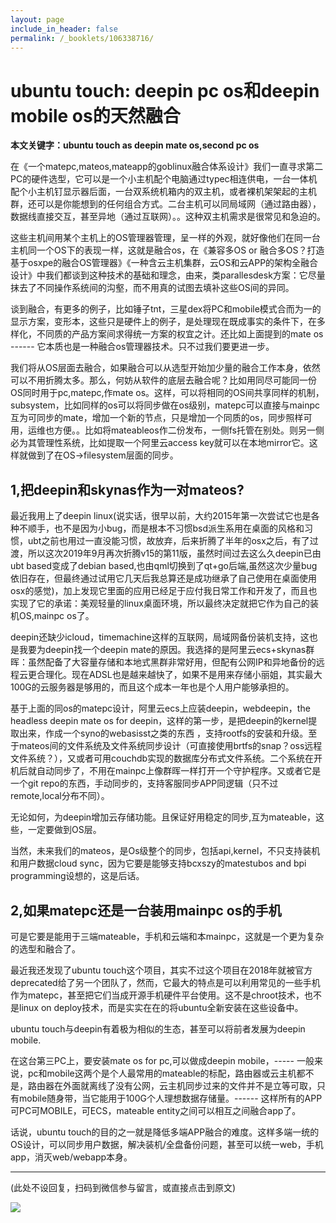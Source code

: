 ```yaml
---
layout: page
include_in_header: false
permalink: /_booklets/106338716/
---
```

ubuntu touch: deepin pc os和deepin mobile os的天然融合
=====

__本文关键字：ubuntu touch as deepin mate os,second pc os__

在《一个matepc,mateos,mateapp的goblinux融合体系设计》我们一直寻求第二PC的硬件选型，它可以是一个小主机配个电脑通过typec相连供电，一台一体机配个小主机钉显示器后面，一台双系统机箱内的双主机，或者裸机架架起的主机群，还可以是你能想到的任何组合方式。二台主机可以同局域网（通过路由器），数据线直接交互，甚至异地（通过互联网）。。这种双主机需求是很常见和急迫的。

这些主机间用某个主机上的OS管理器管理，呈一样的外观，就好像他们在同一台主机同一个OS下的表现一样，这就是融合os，在《兼容多OS or 融合多OS？打造基于osxpe的融合OS管理器》《一种含云主机集群，云OS和云APP的架构全融合设计》中我们都谈到这种技术的基础和理念，由来，类parallesdesk方案：它尽量抹去了不同操作系统间的沟壑，而不用真的试图去填补这些OS间的异同。

谈到融合，有更多的例子，比如锤子tnt，三星dex将PC和mobile模式合而为一的显示方案，变形本，这些只是硬件上的例子，是处理现在既成事实的条件下，在多样化，不同质的产品方案间求得统一方案的权宜之计。还比如上面提到的mate os ------ 它本质也是一种融合os管理器技术。只不过我们要更进一步。

我们将从OS层面去融合，如果融合可以从选型开始加少量的融合工作本身，依然可以不用折腾太多。那么，何妨从软件的底层去融合呢？比如用同尽可能同一份OS同时用于pc,matepc,作mate os。这样，可以将相同的OS间共享同样的机制，subsystem，比如同样的os可以将同步做在os级别，matepc可以直接与mainpc互为可同步的mate，增加一个新的节点，只是增加一个同质的os，同步照样可用，运维也方便。。比如将mateableos作二份发布，一侧fs托管在别处。则另一侧必为其管理性系统，比如提取一个阿里云access key就可以在本地mirror它。这样就做到了在OS->filesystem层面的同步。

1,把deepin和skynas作为一对mateos?
-----

最近我用上了deepin linux(说实话，很早以前，大约2015年第一次尝试它也是各种不顺手，也不是因为小bug，而是根本不习惯bsd派生系用在桌面的风格和习惯，ubt之前也用过一直没能习惯，故放弃，后来折腾了半年的osx之后，有了过渡，所以这次2019年9月再次折腾v15的第11版，虽然时间过去这么久deepin已由ubt based变成了debian based,也由qml切换到了qt+go后端,虽然这次少量bug依旧存在，但最终通过试用它几天后我总算还是成功继承了自己使用在桌面使用osx的感觉)，加上发现它里面的应用已经足于应付我日常工作和开发了，而且也实现了它的承诺：美观轻量的linux桌面环境，所以最终决定就把它作为自己的装机OS,mainpc os了。

deepin还缺少icloud，timemachine这样的互联网，局域网备份装机支持，这也是我要为deepin找一个deepin mate的原因。我选择的是阿里云ecs+skynas群晖：虽然配备了大容量存储和本地式黑群非常好用，但配有公网IP和异地备份的远程云更合理化。现在ADSL也是越来越快了，如果不是用来存储小丽姐，其实最大100G的云服务器是够用的，而且这个成本一年也是个人用户能够承担的。

基于上面的同os的matepc设计，阿里云ecs上应装deepin，webdeepin，the headless deepin mate os for deepin，这样的第一步，是把deepin的kernel提取出来，作成一个syno的webasisst之类的东西 ，支持rootfs的安装和升级。至于mateos间的文件系统及文件系统同步设计（可直接使用brtfs的snap？oss远程文件系统？），又或者可用couchdb实现的数据库分布式文件系统。二个系统在开机后就自动同步了，不用在mainpc上像群晖一样打开一个守护程序。又或者它是一个git repo的东西，手动同步的，支持客服同步APP同逻辑（只不过remote,local分布不同）。

无论如何，为deepin增加云存储功能。且保证好用稳定的同步,互为mateable，这些，一定要做到OS层。

当然，未来我们的mateos，是Os级整个的同步，包括api,kernel，不只支持装机和用户数据cloud sync，因为它要是能够支持bcxszy的matestubos and bpi programming设想的，这是后话。

2,如果matepc还是一台装用mainpc os的手机
-----

可是它要是能用于三端mateable，手机和云端和本mainpc，这就是一个更为复杂的选型和融合了。

最近我还发现了ubuntu touch这个项目，其实不过这个项目在2018年就被官方deprecated给了另一个团队了，然而，它最大的特点是可以利用常见的一些手机作为matepc，甚至把它们当成开源手机硬件平台使用。这不是chroot技术，也不是linux on deploy技术，而是实实在在的将ubuntu全新安装在这些设备中。

ubuntu touch与deepin有着极为相似的生态，甚至可以将前者发展为deepin mobile.

在这台第三PC上，要安装mate os for pc,可以做成deepin mobile，----- 一般来说，pc和mobile这两个是个人最常用的mateable的标配，路由器或云主机都不是，路由器在外面就离线了没有公网，云主机同步过来的文件并不是立等可取，只有mobile随身带，当它能用于100G个人理想数据存储量。------ 这样所有的APP可PC可MOBILE，可ECS，mateable entity之间可以相互之间融合app了。

话说，ubuntu touch的目的之一就是降低多端APP融合的难度。这样多端一统的OS设计，可以同步用户数据，解决装机/全盘备份问题，甚至可以统一web，手机app，消灭web/webapp本身。


-----


(此处不设回复，扫码到微信参与留言，或直接点击到原文)

![](/p/106338716/qrcode.png)

<!-- Markdeep: -->
<meta charset="utf-8">
<link rel="stylesheet" href="../../res/aloha.css?">

<script src="../../res/markdeep.min.js" charset="utf-8"></script>



